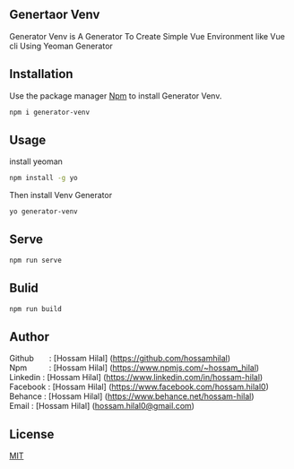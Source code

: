 ## Genertaor Venv
Generator Venv is A Generator To Create Simple Vue Environment like Vue cli Using Yeoman Generator 


## Installation

Use the package manager [Npm](https://www.npmjs.com/) to install Generator Venv.

```bash
npm i generator-venv
```

## Usage
install yeoman 

```bash
npm install -g yo
```
Then install Venv Generator <br />

```bash
yo generator-venv
```

## Serve

```bash
npm run serve 
```

## Bulid

```bash
npm run build 
```

## Author
Github &nbsp; &nbsp; &nbsp; : [Hossam Hilal] (https://github.com/hossamhilal) <br />
Npm  &nbsp; &nbsp; &nbsp;  &nbsp; &nbsp;: [Hossam Hilal] (https://www.npmjs.com/~hossam_hilal) <br />
Linkedin  : [Hossam Hilal] (https://www.linkedin.com/in/hossam-hilal) <br />
Facebook  : [Hossam Hilal] (https://www.facebook.com/hossam.hilal0) <br />
Behance   : [Hossam Hilal] (https://www.behance.net/hossam-hilal) <br />
Email     : [Hossam Hilal] (hossam.hilal0@gmail.com) <br />



## License
[MIT](https://choosealicense.com/licenses/mit/)
